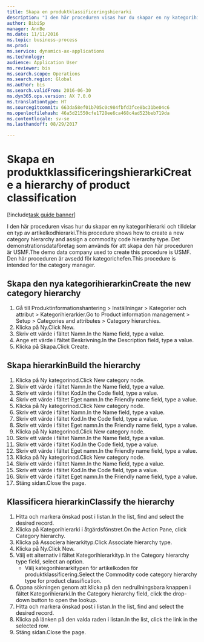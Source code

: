 ```yaml
--- 
title: Skapa en produktklassificeringshierarki
description: "I den här proceduren visas hur du skapar en ny kategorihierarki och tilldelar en typ av artikelkodhierarki."
author: BibiSp
manager: AnnBe
ms.date: 11/11/2016
ms.topic: business-process
ms.prod: 
ms.service: dynamics-ax-applications
ms.technology: 
audience: Application User
ms.reviewer: bis
ms.search.scope: Operations
ms.search.region: Global
ms.author: bis
ms.search.validFrom: 2016-06-30
ms.dyn365.ops.version: AX 7.0.0
ms.translationtype: HT
ms.sourcegitcommit: 663da58ef01b705c0c984fbfd3fce8bc31be04c6
ms.openlocfilehash: 46a5d21550cfe1728ee6ca468c4ad523beb719da
ms.contentlocale: sv-se
ms.lasthandoff: 08/29/2017

---
```

# <a name="create-a-hierarchy-of-product-classification"></a><span data-ttu-id="23a5b-103">Skapa en produktklassificeringshierarki</span><span class="sxs-lookup"><span data-stu-id="23a5b-103">Create a hierarchy of product classification</span></span>

[!include[task guide banner](../../includes/task-guide-banner.md)]

<span data-ttu-id="23a5b-104">I den här proceduren visas hur du skapar en ny kategorihierarki och tilldelar en typ av artikelkodhierarki.</span><span class="sxs-lookup"><span data-stu-id="23a5b-104">This procedure shows how to create a new category hierarchy and assign a commodity code hierarchy type.</span></span> <span data-ttu-id="23a5b-105">Det demonstrationsdataföretag som används för att skapa den här proceduren är USMF.</span><span class="sxs-lookup"><span data-stu-id="23a5b-105">The demo data company used to create this procedure is USMF.</span></span> <span data-ttu-id="23a5b-106">Den här proceduren är avsedd för kategorichefen.</span><span class="sxs-lookup"><span data-stu-id="23a5b-106">This procedure is intended for the category manager.</span></span>


## <a name="create-the-new-category-hierarchy"></a><span data-ttu-id="23a5b-107">Skapa den nya kategorihierarkin</span><span class="sxs-lookup"><span data-stu-id="23a5b-107">Create the new category hierarchy</span></span>
1. <span data-ttu-id="23a5b-108">Gå till Produktinformationshantering > Inställningar > Kategorier och attribut > Kategorihierarkier.</span><span class="sxs-lookup"><span data-stu-id="23a5b-108">Go to Product information management > Setup > Categories and attributes > Category hierarchies.</span></span>
2. <span data-ttu-id="23a5b-109">Klicka på Ny.</span><span class="sxs-lookup"><span data-stu-id="23a5b-109">Click New.</span></span>
3. <span data-ttu-id="23a5b-110">Skriv ett värde i fältet Namn.</span><span class="sxs-lookup"><span data-stu-id="23a5b-110">In the Name field, type a value.</span></span>
4. <span data-ttu-id="23a5b-111">Ange ett värde i fältet Beskrivning.</span><span class="sxs-lookup"><span data-stu-id="23a5b-111">In the Description field, type a value.</span></span>
5. <span data-ttu-id="23a5b-112">Klicka på Skapa.</span><span class="sxs-lookup"><span data-stu-id="23a5b-112">Click Create.</span></span>

## <a name="build-the-hierarchy"></a><span data-ttu-id="23a5b-113">Skapa hierarkin</span><span class="sxs-lookup"><span data-stu-id="23a5b-113">Build the hierarchy</span></span>
1. <span data-ttu-id="23a5b-114">Klicka på Ny kategorinod.</span><span class="sxs-lookup"><span data-stu-id="23a5b-114">Click New category node.</span></span>
2. <span data-ttu-id="23a5b-115">Skriv ett värde i fältet Namn.</span><span class="sxs-lookup"><span data-stu-id="23a5b-115">In the Name field, type a value.</span></span>
3. <span data-ttu-id="23a5b-116">Skriv ett värde i fältet Kod.</span><span class="sxs-lookup"><span data-stu-id="23a5b-116">In the Code field, type a value.</span></span>
4. <span data-ttu-id="23a5b-117">Skriv ett värde i fältet Eget namn.</span><span class="sxs-lookup"><span data-stu-id="23a5b-117">In the Friendly name field, type a value.</span></span>
5. <span data-ttu-id="23a5b-118">Klicka på Ny kategorinod.</span><span class="sxs-lookup"><span data-stu-id="23a5b-118">Click New category node.</span></span>
6. <span data-ttu-id="23a5b-119">Skriv ett värde i fältet Namn.</span><span class="sxs-lookup"><span data-stu-id="23a5b-119">In the Name field, type a value.</span></span>
7. <span data-ttu-id="23a5b-120">Skriv ett värde i fältet Kod.</span><span class="sxs-lookup"><span data-stu-id="23a5b-120">In the Code field, type a value.</span></span>
8. <span data-ttu-id="23a5b-121">Skriv ett värde i fältet Eget namn.</span><span class="sxs-lookup"><span data-stu-id="23a5b-121">In the Friendly name field, type a value.</span></span>
9. <span data-ttu-id="23a5b-122">Klicka på Ny kategorinod.</span><span class="sxs-lookup"><span data-stu-id="23a5b-122">Click New category node.</span></span>
10. <span data-ttu-id="23a5b-123">Skriv ett värde i fältet Namn.</span><span class="sxs-lookup"><span data-stu-id="23a5b-123">In the Name field, type a value.</span></span>
11. <span data-ttu-id="23a5b-124">Skriv ett värde i fältet Kod.</span><span class="sxs-lookup"><span data-stu-id="23a5b-124">In the Code field, type a value.</span></span>
12. <span data-ttu-id="23a5b-125">Skriv ett värde i fältet Eget namn.</span><span class="sxs-lookup"><span data-stu-id="23a5b-125">In the Friendly name field, type a value.</span></span>
13. <span data-ttu-id="23a5b-126">Klicka på Ny kategorinod.</span><span class="sxs-lookup"><span data-stu-id="23a5b-126">Click New category node.</span></span>
14. <span data-ttu-id="23a5b-127">Skriv ett värde i fältet Namn.</span><span class="sxs-lookup"><span data-stu-id="23a5b-127">In the Name field, type a value.</span></span>
15. <span data-ttu-id="23a5b-128">Skriv ett värde i fältet Kod.</span><span class="sxs-lookup"><span data-stu-id="23a5b-128">In the Code field, type a value.</span></span>
16. <span data-ttu-id="23a5b-129">Skriv ett värde i fältet Eget namn.</span><span class="sxs-lookup"><span data-stu-id="23a5b-129">In the Friendly name field, type a value.</span></span>
17. <span data-ttu-id="23a5b-130">Stäng sidan.</span><span class="sxs-lookup"><span data-stu-id="23a5b-130">Close the page.</span></span>

## <a name="classify-the-hierarchy"></a><span data-ttu-id="23a5b-131">Klassificera hierarkin</span><span class="sxs-lookup"><span data-stu-id="23a5b-131">Classify the hierarchy</span></span>
1. <span data-ttu-id="23a5b-132">Hitta och markera önskad post i listan.</span><span class="sxs-lookup"><span data-stu-id="23a5b-132">In the list, find and select the desired record.</span></span>
2. <span data-ttu-id="23a5b-133">Klicka på Kategorihierarki i åtgärdsfönstret.</span><span class="sxs-lookup"><span data-stu-id="23a5b-133">On the Action Pane, click Category hierarchy.</span></span>
3. <span data-ttu-id="23a5b-134">Klicka på Associera hierarkityp.</span><span class="sxs-lookup"><span data-stu-id="23a5b-134">Click Associate hierarchy type.</span></span>
4. <span data-ttu-id="23a5b-135">Klicka på Ny.</span><span class="sxs-lookup"><span data-stu-id="23a5b-135">Click New.</span></span>
5. <span data-ttu-id="23a5b-136">Välj ett alternativ i fältet Kategorihierarkityp.</span><span class="sxs-lookup"><span data-stu-id="23a5b-136">In the Category hierarchy type field, select an option.</span></span>
    * <span data-ttu-id="23a5b-137">Välj kategorihierarkitypen för artikelkoden för produktklassificering.</span><span class="sxs-lookup"><span data-stu-id="23a5b-137">Select the Commodity code category hierarchy type for product classification.</span></span>  
6. <span data-ttu-id="23a5b-138">Öppna sökningen genom att klicka på den nedrullningsbara knappen i fältet Kategorihierarki.</span><span class="sxs-lookup"><span data-stu-id="23a5b-138">In the Category hierarchy field, click the drop-down button to open the lookup.</span></span>
7. <span data-ttu-id="23a5b-139">Hitta och markera önskad post i listan.</span><span class="sxs-lookup"><span data-stu-id="23a5b-139">In the list, find and select the desired record.</span></span>
8. <span data-ttu-id="23a5b-140">Klicka på länken på den valda raden i listan.</span><span class="sxs-lookup"><span data-stu-id="23a5b-140">In the list, click the link in the selected row.</span></span>
9. <span data-ttu-id="23a5b-141">Stäng sidan.</span><span class="sxs-lookup"><span data-stu-id="23a5b-141">Close the page.</span></span>


